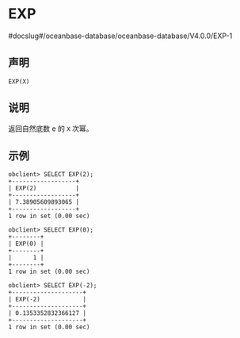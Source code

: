 EXP 
========================
#docslug#/oceanbase-database/oceanbase-database/V4.0.0/EXP-1


声明 
-----------------------

```unknow
EXP(X)
```



说明 
-----------------------

返回自然底数 e 的 `X` 次幂。

示例 
-----------------------

```unknow
obclient> SELECT EXP(2);
+------------------+
| EXP(2)           |
+------------------+
| 7.38905609893065 |
+------------------+
1 row in set (0.00 sec)

obclient> SELECT EXP(0);
+--------+
| EXP(0) |
+--------+
|      1 |
+--------+
1 row in set (0.00 sec)

obclient> SELECT EXP(-2);
+--------------------+
| EXP(-2)            |
+--------------------+
| 0.1353352832366127 |
+--------------------+
1 row in set (0.00 sec)
```


